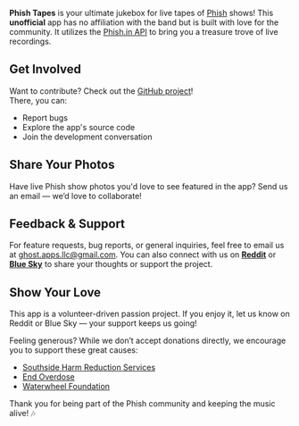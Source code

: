 **Phish Tapes** is your ultimate jukebox for live tapes of [Phish](https://phish.com/) shows! 
This **unofficial** app has no affiliation with the band but is built with love for the community. 
It utilizes the [Phish.in API](https://phish.in/api-docs) to bring you a treasure trove of live recordings.

## Get Involved
Want to contribute? Check out the [GitHub project](https://github.com/Ghost-Applications/phish-tapes)!  
There, you can:
- Report bugs
- Explore the app's source code
- Join the development conversation

## Share Your Photos
Have live Phish show photos you'd love to see featured in the app? Send us an email — we’d love to collaborate!

## Feedback & Support
For feature requests, bug reports, or general inquiries, feel free to email us at 
[ghost.apps.llc@gmail.com](mailto:ghost.apps.llc@gmail.com). You can also connect with us on 
[**Reddit**]((https://www.reddit.com/user/Rough_Host8179/)) or 
[**Blue Sky**](https://bsky.app/profile/ghostapps.bsky.social) to share your thoughts or support the project.

## Show Your Love
This app is a volunteer-driven passion project. If you enjoy it, let us know on Reddit or Blue Sky — your support keeps us going!

Feeling generous? While we don’t accept donations directly, we encourage you to support these great causes:
- [Southside Harm Reduction Services](https://southsideharmreduction.org/)
- [End Overdose](https://endoverdose.net/)
- [Waterwheel Foundation](https://www.waterwheelfoundation.org/)

Thank you for being part of the Phish community and keeping the music alive! 🎶
